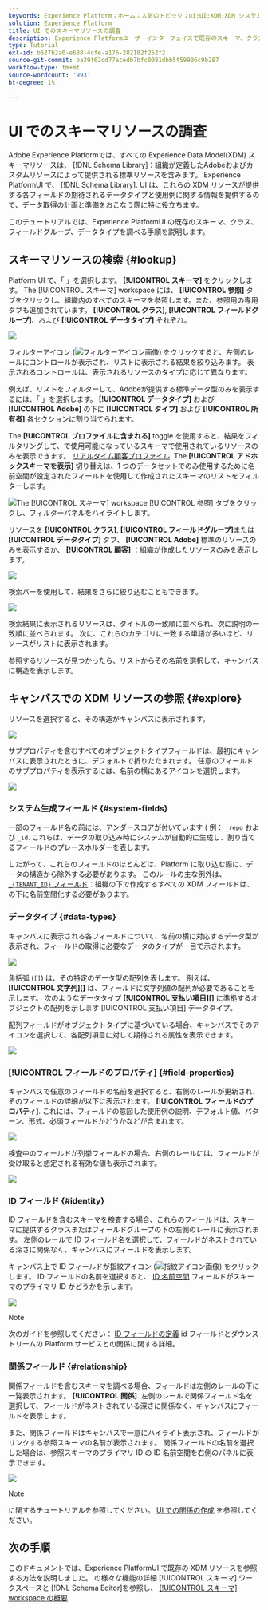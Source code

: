 ```yaml
---
keywords: Experience Platform；ホーム；人気のトピック；ui;UI;XDM;XDM システム；エクスペリエンスデータモデル；エクスペリエンスデータモデル；エクスペリエンスデータモデル；データモデル；データモデル；探索；クラス；フィールドグループ；データタイプ；スキーマ；
solution: Experience Platform
title: UI でのスキーマリソースの調査
description: Experience Platformユーザーインターフェイスで既存のスキーマ、クラス、スキーマフィールドグループ、データ型を調べる方法について説明します。
type: Tutorial
exl-id: b527b2a0-e688-4cfe-a176-282182f252f2
source-git-commit: ba39f62cd77acedb7bfc0081dbb5f59906c9b287
workflow-type: tm+mt
source-wordcount: '993'
ht-degree: 1%

---
```


# UI でのスキーマリソースの調査

Adobe Experience Platformでは、すべての Experience Data Model(XDM) スキーマリソースは、 [!DNL Schema Library]：組織が定義したAdobeおよびカスタムリソースによって提供される標準リソースを含みます。 Experience PlatformUI で、 [!DNL Schema Library]. UI は、これらの XDM リソースが提供する各フィールドの期待されるデータタイプと使用例に関する情報を提供するので、データ取得の計画と準備をおこなう際に特に役立ちます。

このチュートリアルでは、Experience PlatformUI の既存のスキーマ、クラス、フィールドグループ、データタイプを調べる手順を説明します。

## スキーマリソースの検索 {#lookup}

Platform UI で、「 」を選択します。 **[!UICONTROL スキーマ]** をクリックします。 The [!UICONTROL スキーマ] workspace には、 **[!UICONTROL 参照]** タブをクリックし、組織内のすべてのスキーマを参照します。また、参照用の専用タブも追加されています。 **[!UICONTROL クラス]**, **[!UICONTROL フィールドグループ]**、および **[!UICONTROL データタイプ]** それぞれ。

![](../images/ui/explore/tabs.png)

フィルターアイコン (![フィルターアイコン画像](../images/ui/explore/icon.png)) をクリックすると、左側のレールにコントロールが表示され、リストに表示される結果を絞り込みます。 表示されるコントロールは、表示されるリソースのタイプに応じて異なります。

例えば、リストをフィルターして、Adobeが提供する標準データ型のみを表示するには、「 」を選択します。 **[!UICONTROL データタイプ]** および **[!UICONTROL Adobe]** の下に **[!UICONTROL タイプ]** および **[!UICONTROL 所有者]** 各セクションに割り当てられます。

The **[!UICONTROL プロファイルに含まれる]** toggle を使用すると、結果をフィルタリングして、で使用可能になっているスキーマで使用されているリソースのみを表示できます。 [リアルタイム顧客プロファイル](../../profile/home.md). The **[!UICONTROL アドホックスキーマを表示]** 切り替えは、1 つのデータセットでのみ使用するために名前空間が設定されたフィールドを使用して作成されたスキーマのリストをフィルターします。

![The [!UICONTROL スキーマ] workspace [!UICONTROL 参照] タブをクリックし、フィルターパネルをハイライトします。](../images/ui/explore/filter.png)

リソースを **[!UICONTROL クラス]**, **[!UICONTROL フィールドグループ]**&#x200B;または **[!UICONTROL データタイプ]** タブ、 **[!UICONTROL Adobe]** 標準のリソースのみを表示するか、 **[!UICONTROL 顧客]** ：組織が作成したリソースのみを表示します。

![](../images/ui/explore/filter-data-type.png)

検索バーを使用して、結果をさらに絞り込むこともできます。

![](../images/ui/explore/search.png)

検索結果に表示されるリソースは、タイトルの一致順に並べられ、次に説明の一致順に並べられます。 次に、これらのカテゴリに一致する単語が多いほど、リソースがリストに表示されます。

参照するリソースが見つかったら、リストからその名前を選択して、キャンバスに構造を表示します。

## キャンバスでの XDM リソースの参照 {#explore}

リソースを選択すると、その構造がキャンバスに表示されます。

![](../images/ui/explore/canvas.png)

サブプロパティを含むすべてのオブジェクトタイプフィールドは、最初にキャンバスに表示されたときに、デフォルトで折りたたまれます。 任意のフィールドのサブプロパティを表示するには、名前の横にあるアイコンを選択します。

![](../images/ui/explore/field-expand.png)

### システム生成フィールド {#system-fields}

一部のフィールド名の前には、アンダースコアが付いています ( 例： `_repo` および `_id`. これらは、データの取り込み時にシステムが自動的に生成し、割り当てるフィールドのプレースホルダーを表します。

したがって、これらのフィールドのほとんどは、Platform に取り込む際に、データの構造から除外する必要があります。 このルールの主な例外は、 [`_{TENANT_ID}` フィールド](../api/getting-started.md#know-your-tenant_id)：組織の下で作成するすべての XDM フィールドは、の下に名前空間化する必要があります。

### データタイプ {#data-types}

キャンバスに表示される各フィールドについて、名前の横に対応するデータ型が表示され、フィールドの取得に必要なデータのタイプが一目で示されます。

![](../images/ui/explore/data-types.png)

角括弧 (`[]`) は、その特定のデータ型の配列を表します。 例えば、 **[!UICONTROL 文字列]\[]** は、フィールドに文字列値の配列が必要であることを示します。 次のようなデータタイプ **[!UICONTROL 支払い項目]\[]** に準拠するオブジェクトの配列を示します [!UICONTROL 支払い項目] データタイプ。

配列フィールドがオブジェクトタイプに基づいている場合、キャンバスでそのアイコンを選択して、各配列項目に対して期待される属性を表示できます。

![](../images/ui/explore/array-type.png)

### [!UICONTROL フィールドのプロパティ] {#field-properties}

キャンバスで任意のフィールドの名前を選択すると、右側のレールが更新され、そのフィールドの詳細が以下に表示されます。 **[!UICONTROL フィールドのプロパティ]**. これには、フィールドの意図した使用例の説明、デフォルト値、パターン、形式、必須フィールドかどうかなどが含まれます。

![](../images/ui/explore/field-properties.png)

検査中のフィールドが列挙フィールドの場合、右側のレールには、フィールドが受け取ると想定される有効な値も表示されます。

![](../images/ui/explore/enum-field.png)

### ID フィールド {#identity}

ID フィールドを含むスキーマを検査する場合、これらのフィールドは、スキーマに提供するクラスまたはフィールドグループの下の左側のレールに表示されます。 左側のレールで ID フィールド名を選択して、フィールドがネストされている深さに関係なく、キャンバスにフィールドを表示します。

キャンバス上で ID フィールドが指紋アイコン (![指紋アイコン画像](../images/ui/explore/identity-symbol.png)) をクリックします。 ID フィールドの名前を選択すると、 [ID 名前空間](../../identity-service/features/namespaces.md) フィールドがスキーマのプライマリ ID かどうかを示します。

![](../images/ui/explore/identity-field.png)

>[!NOTE]
>
>次のガイドを参照してください： [ID フィールドの定義](./fields/identity.md) id フィールドとダウンストリームの Platform サービスとの関係に関する詳細。

### 関係フィールド {#relationship}

関係フィールドを含むスキーマを調べる場合、フィールドは左側のレールの下に一覧表示されます。 **[!UICONTROL 関係]**. 左側のレールで関係フィールド名を選択して、フィールドがネストされている深さに関係なく、キャンバスにフィールドを表示します。

また、関係フィールドはキャンバスで一意にハイライト表示され、フィールドがリンクする参照スキーマの名前が表示されます。 関係フィールドの名前を選択した場合は、参照スキーマのプライマリ ID の ID 名前空間を右側のパネルに表示できます。

![](../images/ui/explore/relationship-field.png)

>[!NOTE]
>
>に関するチュートリアルを参照してください。 [UI での関係の作成](../tutorials/relationship-ui.md) を参照してください。

## 次の手順

このドキュメントでは、Experience PlatformUI で既存の XDM リソースを参照する方法を説明しました。 の様々な機能の詳細 [!UICONTROL スキーマ] ワークスペースと [!DNL Schema Editor]を参照し、 [[!UICONTROL スキーマ] workspace の概要](./overview.md).
